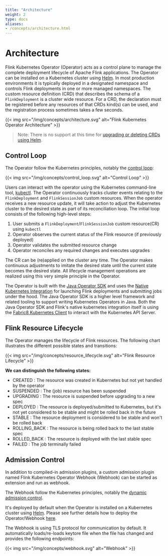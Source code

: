 ```yaml
---
title: "Architecture"
weight: 2
type: docs
aliases:
- /concepts/architecture.html
---
```

<!--
Licensed to the Apache Software Foundation (ASF) under one
or more contributor license agreements.  See the NOTICE file
distributed with this work for additional information
regarding copyright ownership.  The ASF licenses this file
to you under the Apache License, Version 2.0 (the
"License"); you may not use this file except in compliance
with the License.  You may obtain a copy of the License at

  http://www.apache.org/licenses/LICENSE-2.0

Unless required by applicable law or agreed to in writing,
software distributed under the License is distributed on an
"AS IS" BASIS, WITHOUT WARRANTIES OR CONDITIONS OF ANY
KIND, either express or implied.  See the License for the
specific language governing permissions and limitations
under the License.
-->

# Architecture

Flink Kubernetes Operator (Operator) acts as a control plane to manage the complete deployment lifecycle of Apache Flink applications. The Operator can be installed on a Kubernetes cluster using [Helm](https://helm.sh). In most production environments it is typically deployed in a designated namespace and controls Flink deployments in one or more managed namespaces. The custom resource definition (CRD) that describes the schema of a `FlinkDeployment` is a cluster wide resource. For a CRD, the declaration must be registered before any resources of that CRDs kind(s) can be used, and the registration process sometimes takes a few seconds.

{{< img src="/img/concepts/architecture.svg" alt="Flink Kubernetes Operator Architecture" >}}
> Note: There is no support at this time for [upgrading or deleting CRDs using Helm](https://helm.sh/docs/chart_best_practices/custom_resource_definitions/).

## Control Loop
The Operator follow the Kubernetes principles, notably the [control loop](https://kubernetes.io/docs/concepts/architecture/controller/):

{{< img src="/img/concepts/control_loop.svg" alt="Control Loop" >}}

Users can interact with the operator using the Kubernetes command-line tool, [kubectl](https://kubernetes.io/docs/tasks/tools/). The Operator continuously tracks cluster events relating to the `FlinkDeployment` and `FlinkSessionJob` custom resources. When the operator receives a new resource update, it will take action to adjust the Kubernetes cluster to the desired state as part of its reconciliation loop. The initial loop consists of the following high-level steps:

1. User submits a `FlinkDeployment`/`FlinkSessionJob` custom resource(CR) using `kubectl`
2. Operator observes the current status of the Flink resource (if previously deployed)
3. Operator validates the submitted resource change
4. Operator reconciles any required changes and executes upgrades

The CR can be (re)applied on the cluster any time. The Operator makes continuous adjustments to imitate the desired state until the current state becomes the desired state. All lifecycle management operations are realized using this very simple principle in the Operator.

The Operator is built with the [Java Operator SDK](https://github.com/java-operator-sdk/java-operator-sdk) and uses the [Native Kubernetes Integration](https://nightlies.apache.org/flink/flink-docs-master/docs/deployment/resource-providers/native_kubernetes/) for launching Flink deployments and submitting jobs under the hood. The Java Operator SDK is a higher level framework and related tooling to support writing Kubernetes Operators in Java. Both the Java Operator SDK and Flink's native kubernetes integration itself is using the [Fabric8 Kubernetes Client](https://github.com/fabric8io/kubernetes-client) to interact with the Kubernetes API Server.

## Flink Resource Lifecycle

The Operator manages the lifecycle of Flink resources. The following chart illustrates the different possible states and transitions:

{{< img src="/img/concepts/resource_lifecycle.svg" alt="Flink Resource Lifecycle" >}}

**We can distinguish the following states:**

  - CREATED : The resource was created in Kubernetes but not yet handled by the operator
  - SUSPENDED : The (job) resource has been suspended
  - UPGRADING : The resource is suspended before upgrading to a new spec
  - DEPLOYED : The resource is deployed/submitted to Kubernetes, but it's not yet considered to be stable and might be rolled back in the future
  - STABLE : The resource deployment is considered to be stable and won't be rolled back
  - ROLLING_BACK : The resource is being rolled back to the last stable spec
  - ROLLED_BACK : The resource is deployed with the last stable spec
  - FAILED : The job terminally failed

## Admission Control

In addition to compiled-in admission plugins, a custom admission plugin named Flink Kubernetes Operator Webhook (Webhook)
can be started as extension and run as webhook.

The Webhook follow the Kubernetes principles, notably the [dynamic admission control](https://kubernetes.io/docs/reference/access-authn-authz/extensible-admission-controllers/).

It's deployed by default when the Operator is installed on a Kubernetes cluster using [Helm](https://helm.sh).
Please see further details how to deploy the Operator/Webhook [here](https://nightlies.apache.org/flink/flink-kubernetes-operator-docs-main/docs/try-flink-kubernetes-operator/quick-start/#deploying-the-operator).

The Webhook is using TLS protocol for communication by default. It automatically loads/re-loads keytore file when the file
has changed and provides the following endpoints:

{{< img src="/img/concepts/webhook.svg" alt="Webhook" >}}
